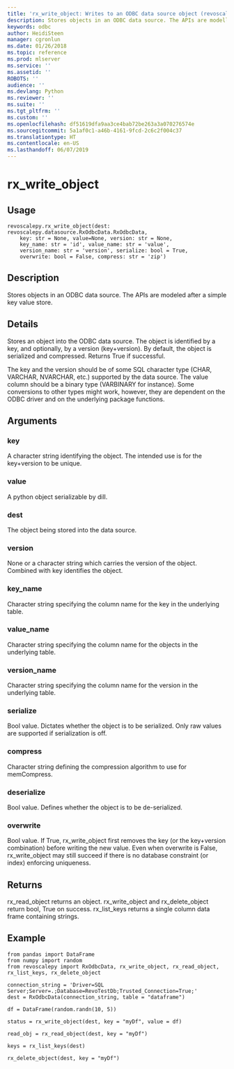 ```yaml
---
title: 'rx_write_object: Writes to an ODBC data source object (revoscalepy)'
description: Stores objects in an ODBC data source. The APIs are modelled after a simple key value store.
keywords: odbc
author: HeidiSteen
manager: cgronlun
ms.date: 01/26/2018
ms.topic: reference
ms.prod: mlserver
ms.service: ''
ms.assetid: ''
ROBOTS: ''
audience: ''
ms.devlang: Python
ms.reviewer: ''
ms.suite: ''
ms.tgt_pltfrm: ''
ms.custom: ''
ms.openlocfilehash: df51619dfa9aa3ce4bab72be263a3a070276574e
ms.sourcegitcommit: 5a1af0c1-a46b-4161-9fcd-2c6c2f004c37
ms.translationtype: HT
ms.contentlocale: en-US
ms.lasthandoff: 06/07/2019
---
```

# <a name="rxwriteobject"></a>rx_write_object


 


## <a name="usage"></a>Usage



```
revoscalepy.rx_write_object(dest: revoscalepy.datasource.RxOdbcData.RxOdbcData,
    key: str = None, value=None, version: str = None,
    key_name: str = 'id', value_name: str = 'value',
    version_name: str = 'version', serialize: bool = True,
    overwrite: bool = False, compress: str = 'zip')
```





## <a name="description"></a>Description

Stores objects in an ODBC data source. The APIs are modeled after a simple key value store.


## <a name="details"></a>Details

Stores an object into the ODBC data source. The object is identified by a key, and optionally, by a version (key+version). By default, the object is serialized and compressed. Returns True if successful.

The key and the version should be of some SQL character type (CHAR, VARCHAR, NVARCHAR, etc.) supported by the data source. The value column should be a binary type (VARBINARY for instance). Some conversions to other types might work, however, they are dependent on the ODBC driver and on the underlying package functions.


## <a name="arguments"></a>Arguments


### <a name="key"></a>key

A character string identifying the object. The intended use is for the key+version to be unique.


### <a name="value"></a>value

A python object serializable by dill.


### <a name="dest"></a>dest

The object being stored into the data source.


### <a name="version"></a>version

None or a character string which carries the version of the object. Combined with key identifies the object.


### <a name="keyname"></a>key_name

Character string specifying the column name for the key in the underlying table.


### <a name="valuename"></a>value_name

Character string specifying the column name for the objects in the underlying table.


### <a name="versionname"></a>version_name

Character string specifying the column name for the version in the underlying table.


### <a name="serialize"></a>serialize

Bool value. Dictates whether the object is to be serialized. Only raw values are supported if serialization is off.


### <a name="compress"></a>compress

Character string defining the compression algorithm to use for memCompress.


### <a name="deserialize"></a>deserialize

Bool value. Defines whether the object is to be de-serialized.


### <a name="overwrite"></a>overwrite

Bool value. If True, rx_write_object first removes the key (or the key+version combination) before writing the new value. Even when overwrite is False, rx_write_object may still succeed if there is no database constraint (or index) enforcing uniqueness.


## <a name="returns"></a>Returns

rx_read_object returns an object. rx_write_object and rx_delete_object return bool, True on success. rx_list_keys returns a single column data frame containing strings.


## <a name="example"></a>Example



```
from pandas import DataFrame
from numpy import random
from revoscalepy import RxOdbcData, rx_write_object, rx_read_object, rx_list_keys, rx_delete_object

connection_string = 'Driver=SQL Server;Server=.;Database=RevoTestDb;Trusted_Connection=True;'
dest = RxOdbcData(connection_string, table = "dataframe")

df = DataFrame(random.randn(10, 5))

status = rx_write_object(dest, key = "myDf", value = df)

read_obj = rx_read_object(dest, key = "myDf")

keys = rx_list_keys(dest)

rx_delete_object(dest, key = "myDf")
```

